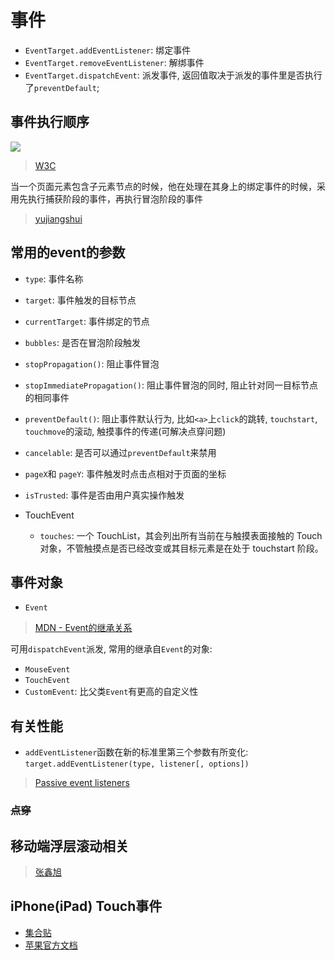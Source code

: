 # 事件

* `EventTarget.addEventListener`: 绑定事件
* `EventTarget.removeEventListener`: 解绑事件
* `EventTarget.dispatchEvent`: 派发事件, 返回值取决于派发的事件里是否执行了`preventDefault`;

## 事件执行顺序

![](https://www.w3.org/TR/DOM-Level-3-Events/images/eventflow.svg)
> [W3C](https://www.w3.org/TR/DOM-Level-3-Events/#event-flow)

当一个页面元素包含子元素节点的时候，他在处理在其身上的绑定事件的时候，采用先执行捕获阶段的事件，再执行冒泡阶段的事件
> [yujiangshui](http://yujiangshui.com/javascript-event/)

## 常用的event的参数

* `type`: 事件名称
* `target`: 事件触发的目标节点
* `currentTarget`: 事件绑定的节点
* `bubbles`: 是否在冒泡阶段触发
* `stopPropagation()`: 阻止事件冒泡
* `stopImmediatePropagation()`: 阻止事件冒泡的同时, 阻止针对同一目标节点的相同事件
* `preventDefault()`:  阻止事件默认行为, 比如`<a>`上`click`的跳转, `touchstart`, `touchmove`的滚动, 触摸事件的传递(可解决点穿问题)
* `cancelable`: 是否可以通过`preventDefault`来禁用
* `pageX`和 `pageY`: 事件触发时点击点相对于页面的坐标
* `isTrusted`: 事件是否由用户真实操作触发

* TouchEvent
  * `touches`: 一个 TouchList，其会列出所有当前在与触摸表面接触的 Touch 对象，不管触摸点是否已经改变或其目标元素是在处于 touchstart 阶段。

## 事件对象

* `Event`

> [MDN - Event的继承关系](https://developer.mozilla.org/en-US/docs/Web/API/Event)

可用`dispatchEvent`派发, 常用的继承自`Event`的对象:

* `MouseEvent`
* `TouchEvent`
* `CustomEvent`: 比父类`Event`有更高的自定义性

## 有关性能

* `addEventListener`函数在新的标准里第三个参数有所变化: `target.addEventListener(type, listener[, options])`

> [Passive event listeners](https://zhuanlan.zhihu.com/p/24555031)

### ~~点穿~~

## 移动端浮层滚动相关

> [张鑫旭](http://www.zhangxinxu.com/wordpress/2016/12/web-mobile-scroll-prevent-window-js-css/)

## iPhone(iPad) Touch事件

* [集合贴](http://m.oschina.net/blog/88086)
* [苹果官方文档](https://developer.apple.com/library/safari/documentation/AppleApplications/Reference/SafariWebContent/HandlingEvents/HandlingEvents.html)